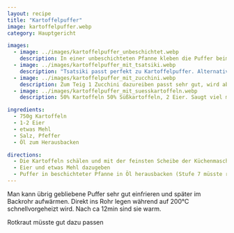 ```yaml
---
layout: recipe
title: "Kartoffelpuffer"
image: kartoffelpuffer.webp
category: Hauptgericht

images:
  - image: ../images/kartoffelpuffer_unbeschichtet.webp
    description: In einer unbeschichteten Pfanne kleben die Puffer beim Reingeben sofort an wenn man sie nicht bewegt, zerfallen (hinterlassen Reste die am Boden kleben) und werden sehr fettig, daher unbedingt beschichtete Pfanne nehmen! Mit wenig Fett in einer beschichteten müsste es aber gut gehen
  - image: ../images/kartoffelpuffer_mit_tsatsiki.webp
    description: "Tsatsiki passt perfekt zu Kartoffelpuffer. Alternativ: Karottensalat"
  - image: ../images/kartoffelpuffer_mit_zucchini.webp
    description: Zum Teig 1 Zucchini dazureiben passt sehr gut, wird aber weniger fest und nimmt etwas mehr Fett auf. Braucht mehr Mehl um zu halten schmeckt aber sehr gut
  - image: ../images/kartoffelpuffer_mit_suesskartoffeln.webp
    description: 50% Kartoffeln 50% Süßkartoffeln, 2 Eier. Saugt viel mehr Fett, braucht mehr Hitze und wird leider nicht resch. Geschmacklick trotzdem recht gut (insbesondere die späteren Durchgänge wenn man einiges an Mehl dazugegeben hat)

ingredients:
  - 750g Kartoffeln
  - 1-2 Eier
  - etwas Mehl
  - Salz, Pfeffer
  - Öl zum Herausbacken

directions:
  - Die Kartoffeln schälen und mit der feinsten Scheibe der Küchenmaschine reiben
  - Eier und etwas Mehl dazugeben
  - Puffer in beschichteter Pfanne in Öl herausbacken (Stufe 7 müsste reichen). Max. 3x Durchgänge weil immer mehr dunkle Reste in Pfanne bleiben.
---
```


Man kann übrig gebliebene Puffer sehr gut einfrieren und später im Backrohr aufwärmen. Direkt ins Rohr legen während auf 200°C schnellvorgeheizt wird. Nach ca 12min sind sie warm.

Rotkraut müsste gut dazu passen
